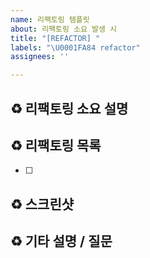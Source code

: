 ```yaml
---
name: 리팩토링 템플릿
about: 리팩토링 소요 발생 시
title: "[REFACTOR] "
labels: "\U0001FA84 refactor"
assignees: ''

---
```


## ♻️ 리팩토링 소요 설명

## ♻️ 리팩토링 목록

- [ ] 

## ♻️ 스크린샷

## ♻️ 기타 설명 / 질문
